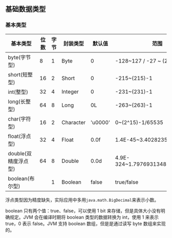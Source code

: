 ## 基础数据类型



### 基本类型

| 基本类型             | 位数 | 字节 | 封装类型  | 默认值  | 范围                            |
| -------------------- | ---- | ---- | --------- | ------- | ------------------------------- |
| byte(字节型)         | 8    | 1    | Byte      | 0       | -128~127    /    -27 ~ (27)-1   |
| short(短整型)        | 16   | 2    | Short     | 0       | -215~(215)-1                    |
| int(整型)            | 32   | 4    | Integer   | 0       | -231~(231)-1                    |
| long(长整型)         | 64   | 8    | Long      | 0L      | -263~(263)-1                    |
| char(字符型)         | 16   | 2    | Character | 'u0000' | 0~(2^15)-1/65535                |
| float(浮点型)        | 32   | 4    | Float     | 0.0f    | 1.4E-45~3.4028235E38            |
| double(双精度浮点型) | 64   | 8    | Double    | 0.0d    | 4.9E-324~1.7976931348623157E308 |
| boolean(布尔型)      |      | 1    | Boolean   | false   | true/false                      |

浮点类型因为精度缺失，实际应用中多用`java.math.BigDecimal`来表示小数。

boolean 只有两个值：true、false，可以使用 1 bit 来存储，但是具体大小没有明确规定。JVM 会在编译时期将 boolean 类型的数据转换为 int，使用 1 来表示 true，0 表示 false。JVM 支持 boolean 数组，但是是通过读写 byte 数组来实现的。